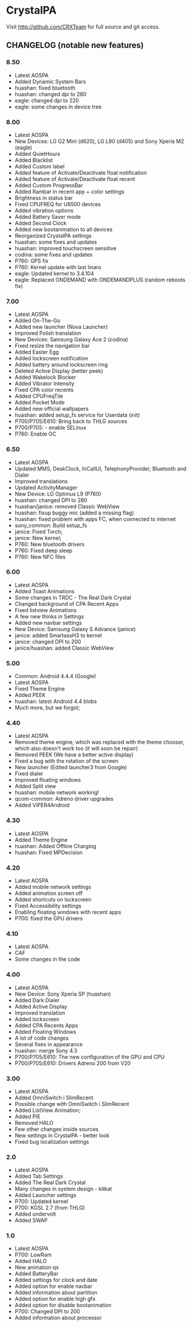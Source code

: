 CrystalPA
===============

Visit http://github.com/CRXTeam for full source and git access.

CHANGELOG (notable new features)
---------
### 8.50
* Latest AOSPA
* Added Dynamic System Bars
* huashan: fixed bluetooth
* huashan: changed dpi to 280
* eagle: changed dpi to 220
* eagle: some changes in device tree

### 8.00
* Latest AOSPA
* New Devices: LG G2 Mini (d620), LG L90 (d405) and Sony Xperia M2 (eagle)
* Added QuietHours
* Added Blacklist
* Added Custom label
* Added feature of Activate/Deactivate float notification
* Added feature of Activate/Deactivate float recent
* Added Custom ProgressBar
* Added Rambar in recent app + color settings
* Brightness in status bar
* Fixed CPUFREQ for U8500 devices
* Added vibration options
* Added Battery Saver mode
* Added Second Clock
* Added new bootanimation to all devices
* Reorganized CrystalPA settings
* huashan: some fixes and updates
* huashan: improved touchscreen sensitive
* codina: some fixes and updates
* P760: GPS fix
* P760: Kernel update with last linaro
* eagle: Updated kernel to 3.4.104
* eagle: Replaced ONDEMAND with ONDEMANDPLUS (random reboots fix)

### 7.00
* Latest AOSPA
* Added On-The-Go
* Added new launcher (Nova Launcher)
* Improved Polish translation
* New Devices: Samsung Galaxy Ace 2 (codina)
* Fixed resize the navigation bar
* Added Easter Egg
* Added lockscreen notification
* Added battery around lockscreen ring
* Deleted Active Display (better peek)
* Added Wakelock Blocker
* Added Vibrator Intensity
* Fixed CPA color recents
* Added CPUFreqTile
* Added Pocket Mode
* Added new official wallpapers
* huashan: added setup_fs service for Userdata (init)
* P700/P705/E610: Bring back to THLG sources
* P700/P705: - enable SELinux
* P760: Enable OC

### 6.50
* Latest AOSPA
* Updated MMS, DeskClock, InCallUI, TelephonyProvider, Bluetooth and Dialer
* Improved translations
* Updated ActivityManager
* New Device: LG Optimus L9 (P760)
* huashan: changed DPI to 280
* huashan/janice: removed Classic WebView
* huashan: fixup buggy mic (added a missing flag)
* huashan: fixed problem with apps FC, when connected to internet
* sony_common: Build setup_fs
* janice: Fixed Torch;
* janice: New kernel;
* P760: New bluetooth drivers
* P760: Fixed deep sleep
* P760: New NFC files

### 6.00
* Latest AOSPA
* Added Toast Animations
* Some changes in TRDC - The Real Dark Crystal
* Changed background of CPA Recent Apps
* Fixed listview Animations
* A few new thinks in Settings
* Added new navbar settings
* New Device: Samsung Galaxy S Advance (janice)
* janice: added SmartassH3 to kernel
* janice: changed DPI to 200
* janice/huashan: added Classic WebView

### 5.00
* Common: Android 4.4.4 (Google)
* Latest AOSPA
* Fixed Theme Engine
* Added PEEK
* huashan: latest Android 4.4 blobs
* Much more, but we forgot;

### 4.40
* Latest AOSPA
* Removed theme engine, which was replaced with the theme chooser, which also doesn't work too (it will soon be repair)
* Removed PEEK (We have a better active display)
* Fixed a bug with the rotation of the screen
* New launcher (Edited launcher3 from Google)
* Fixed dialer
* Improved floating windows
* Added Split view
* huashan: mobile network working!
* qcom-common: Adreno driver upgrades
* Added ViPER4Android

### 4.30
* Latest AOSPA
* Added Theme Engine
* huashan: Added Offline Charging
* huashan: Fixed MPDecision

### 4.20
* Latest AOSPA
* Added mobile network settings
* Added animation screen off
* Added shortcuts on lockscreen
* Fixed Accessibility settings
* Enabling floating windows with recent apps
* P700: fixed the GPU drivers

### 4.10
* Latest AOSPA
* CAF
* Some changes in the code

### 4.00
* Latest AOSPA
* New Device: Sony Xperia SP (huashan)
* Added Dark Dialer
* Added Active Display
* Improved translation
* Added lockscreen
* Added CPA Recents Apps
* Added Floating Windows
* A lot of code changes
* Several fixes in appearance
* huashan: merge Sony 4.3
* P700/P705/E610: The new configuration of the GPU and CPU
* P700/P705/E610: Drivers Adreno 200 from V20

### 3.00
* Latest AOSPA
* Added OmniSwitch i SlimRecent
* Possible change with OmniSwitch i SlimRecent
* Added ListView Animation;
* Added PIE
* Removed HALO
* Few other changes inside sources
* New settings in CrystalPA - better look
* Fixed bug localization settings

### 2.0
* Latest AOSPA
* Added Tab Settings
* Added The Real Dark Crystal
* Many changes in system design - kitkat
* Added Launcher settings
* P700: Updated kernel
* P700: KGSL 2.7 (from THLG)
* Added undervolt
* Added SWAP

### 1.0
* Latest AOSPA
* P700: LowRam
* Added HALO
* New animation qs
* Added BatteryBar
* Added settings for clock and date
* Added option for enable navbar
* Added information about partition
* Added option for enable high gfx
* Added option for disable bootanimation
* P700: Changed DPI to 200
* Added information about processor
